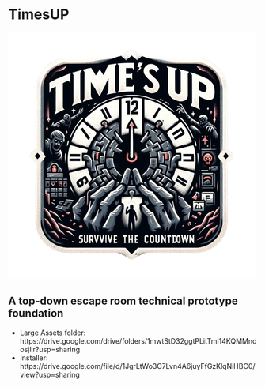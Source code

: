 <h1>TimesUP</h1>
<img src="Logo.png">

<h2>A top-down escape room technical prototype foundation</h2>

<ul>
<li>Large Assets folder: https://drive.google.com/drive/folders/1mwtStD32ggtPLitTmi14KQMMndosjlir?usp=sharing</li>
<li>Installer: https://drive.google.com/file/d/1JgrLtWo3C7Lvn4A6juyFfGzKlqNiHBC0/view?usp=sharing</li>
</ul>
